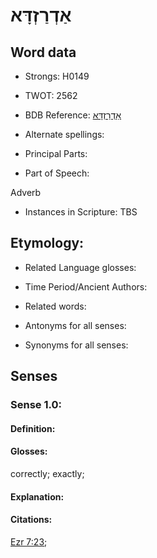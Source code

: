 # אַדְרַזְדָּא

<!-- Status: S2="NeedsEdits" -->
<!-- Lexica used for edits:   -->

## Word data

* Strongs: H0149

* TWOT: 2562

* BDB Reference: [אַדְרַזְדָּא](rc://en/bdb/dict/xa.ac.ai)

* Alternate spellings:

* Principal Parts:

* Part of Speech:

Adverb

* Instances in Scripture: TBS

## Etymology:

* Related Language glosses:

* Time Period/Ancient Authors:

* Related words:

* Antonyms for all senses:

* Synonyms for all senses:

## Senses

### Sense 1.0:

#### Definition:

#### Glosses:

correctly; exactly; 

#### Explanation:

#### Citations:

[Ezr 7:23](rc://he/uhb/book/ezr/7/23); 


